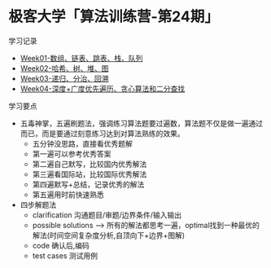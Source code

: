 # 极客大学「算法训练营-第24期」



学习记录
- [Week01-数组、链表、跳表、栈、队列](https://github.com/xiaoboji/algorithm024/tree/main/Week_01)
- [Week02-哈希、树、堆、图](https://github.com/xiaoboji/algorithm024/tree/main/Week_02)
- [Week03-递归、分治、回溯](https://github.com/xiaoboji/algorithm024/tree/main/Week_03)
- [Week04-深度+广度优先遍历、贪心算法和二分查找](https://github.com/xiaoboji/algorithm024/tree/main/Week_04)

学习要点
- 五毒神掌，五遍刷题法，强调练习算法题要过遍数，算法题不仅是做一遍通过而已，而是要通过刻意练习达到对算法熟练的效果。
    * 五分钟没思路，直接看优秀题解
    * 第一遍可以参考优秀答案
    * 第二遍自己默写，比较国内优秀解法
    * 第三遍看国际站，比较国际优秀解法
    * 第四遍默写+总结，记录优秀的解法
    * 第五遍用时前快速熟悉
- 四步解题法
    * clarification 沟通题目/审题/边界条件/输入输出
    * possible solutions --> 所有的解法都思考一遍，optimal找到一种最优的解法(时间空间复杂度分析,自顶向下+边界+图解)
    * code 确认后,编码
    * test cases 测试用例
